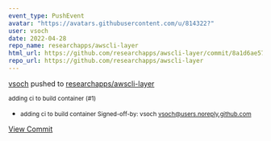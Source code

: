 ```yaml
---
event_type: PushEvent
avatar: "https://avatars.githubusercontent.com/u/814322?"
user: vsoch
date: 2022-04-28
repo_name: researchapps/awscli-layer
html_url: https://github.com/researchapps/awscli-layer/commit/8a1d6ae576ad8c073d6a98df430cdf3ab4f8da4c
repo_url: https://github.com/researchapps/awscli-layer
---
```


<a href='https://github.com/vsoch' target='_blank'>vsoch</a> pushed to <a href='https://github.com/researchapps/awscli-layer' target='_blank'>researchapps/awscli-layer</a>

<small>adding ci to build container (#1)

* adding ci to build container
Signed-off-by: vsoch <vsoch@users.noreply.github.com></small>

<a href='https://github.com/researchapps/awscli-layer/commit/8a1d6ae576ad8c073d6a98df430cdf3ab4f8da4c' target='_blank'>View Commit</a>